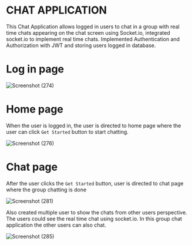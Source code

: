 # CHAT APPLICATION
This Chat Application allows logged in users to chat in a group with real time chats appearing on the chat screen using Socket.io, integrated socket.io to implement real time chats.
Implemented Authentication and Authorization with JWT and storing users logged in database. 

# Log in page
![Screenshot (274)](https://github.com/Shreekar11/Chat-Application/assets/123613407/4b47a938-936c-41d8-8e6b-8cfe8f8c63a9)

# Home page
When the user is logged in, the user is directed to home page where the user can click `Get Started` button to start chatting.

![Screenshot (276)](https://github.com/Shreekar11/Chat-Application/assets/123613407/0fbd03f8-2609-48e5-b65b-0db6538fc0de)

# Chat page
After the user clicks the `Get Started` button, user is directed to chat page where the group chatting is done

![Screenshot (281)](https://github.com/Shreekar11/Chat-Application/assets/123613407/64291997-9122-4b47-8181-77c386771c95)

Also created multiple user to show the chats from other users perspective. The users could see the real time chat using socket.io. In this group chat 
application the other users can also chat.

![Screenshot (285)](https://github.com/Shreekar11/Chat-Application/assets/123613407/7b611a98-8828-46e7-be93-5ec714fd29a8)

